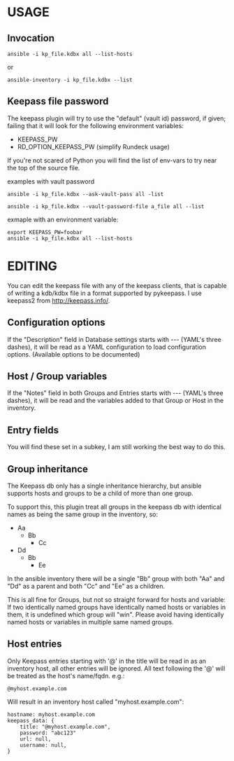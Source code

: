 USAGE
=====

Invocation
----------

    ansible -i kp_file.kdbx all --list-hosts

or

    ansible-inventory -i kp_file.kdbx --list

Keepass file password
---------------------

The keepass plugin will try to use the "default" (vault id) password, if given; failing that it will look for the following environment variables:

 * KEEPASS_PW
 * RD_OPTION_KEEPASS_PW (simplify Rundeck usage)

If you're not scared of Python you will find the list of env-vars to try near the top of the source file.

examples with vault password

    ansible -i kp_file.kdbx --ask-vault-pass all -list

    ansible -i kp_file.kdbx --vault-password-file a_file all --list

exmaple with an environment variable:

    export KEEPASS_PW=foobar
    ansible -i kp_file.kdbx all --list-hosts

EDITING
=======

You can edit the keepass file with any of the keepass clients, that is capable of writing a kdb/kdbx file in a format supported by pykeepass. I use keepass2 from http://keepass.info/.

Configuration options
---------------------

If the "Description" field in Database settings starts with --- (YAML's three dashes), it will be read as a YAML configuration to load configuration options. (Available options to be documented)

Host / Group variables
----------------------

If the "Notes" field in both Groups and Entries starts with --- (YAML's three dashes), it will be read and the variables added to that Group or Host in the inventory.

Entry fields
------------

You will find these set in a subkey, I am still working the best way to do this.

Group inheritance
-----------------

The Keepass db only has a single inheritance hierarchy, but ansible supports hosts and groups to be a child of more than one group.

To support this, this plugin treat all groups in the keepass db with identical names as being the same group in the inventory, so:

  - Aa
    - Bb
      - Cc
  - Dd
    - Bb
      - Ee

In the ansible inventory there will be a single "Bb" group with both "Aa" and "Dd" as a parent and both "Cc" and "Ee" as a children.

This is all fine for Groups, but not so straight forward for hosts and variable: If two identically named groups have identically named hosts or variables in them, it is undefined which group will "win". Please avoid having identically named hosts or variables in multiple same named groups.

Host entries
------------

Only Keepass entries starting with '@' in the title will be read in as an inventory host, all other entries will be ignored. All text following the '@' will be treated as the host's name/fqdn. e.g.:

    @myhost.example.com

Will result in an inventory host called "myhost.example.com":

    hostname: myhost.example.com
    keepass_data: {
        title: "@myhost.example.com",
        password: "abc123"
        url: null,
        username: null,
    }
    

